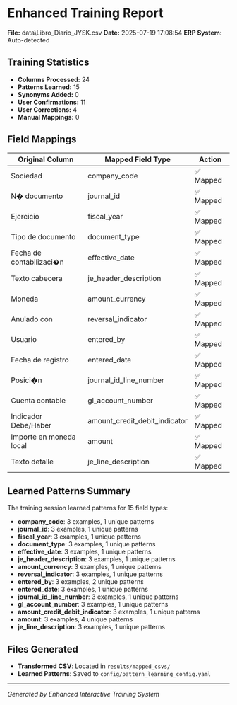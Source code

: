 # Enhanced Training Report

**File:** data\Libro_Diario_JYSK.csv
**Date:** 2025-07-19 17:08:54
**ERP System:** Auto-detected

## Training Statistics

- **Columns Processed:** 24
- **Patterns Learned:** 15
- **Synonyms Added:** 0
- **User Confirmations:** 11
- **User Corrections:** 4
- **Manual Mappings:** 0

## Field Mappings

| Original Column | Mapped Field Type | Action |
|-----------------|-------------------|---------|
| Sociedad | company_code | ✅ Mapped |
| N� documento | journal_id | ✅ Mapped |
| Ejercicio | fiscal_year | ✅ Mapped |
| Tipo de documento | document_type | ✅ Mapped |
| Fecha de contabilizaci�n | effective_date | ✅ Mapped |
| Texto cabecera | je_header_description | ✅ Mapped |
| Moneda | amount_currency | ✅ Mapped |
| Anulado con | reversal_indicator | ✅ Mapped |
| Usuario | entered_by | ✅ Mapped |
| Fecha de registro | entered_date | ✅ Mapped |
| Posici�n | journal_id_line_number | ✅ Mapped |
| Cuenta contable | gl_account_number | ✅ Mapped |
| Indicador Debe/Haber | amount_credit_debit_indicator | ✅ Mapped |
| Importe en moneda local | amount | ✅ Mapped |
| Texto detalle | je_line_description | ✅ Mapped |

## Learned Patterns Summary

The training session learned patterns for 15 field types:

- **company_code**: 3 examples, 1 unique patterns
- **journal_id**: 3 examples, 1 unique patterns
- **fiscal_year**: 3 examples, 1 unique patterns
- **document_type**: 3 examples, 1 unique patterns
- **effective_date**: 3 examples, 1 unique patterns
- **je_header_description**: 3 examples, 1 unique patterns
- **amount_currency**: 3 examples, 1 unique patterns
- **reversal_indicator**: 3 examples, 1 unique patterns
- **entered_by**: 3 examples, 2 unique patterns
- **entered_date**: 3 examples, 1 unique patterns
- **journal_id_line_number**: 3 examples, 1 unique patterns
- **gl_account_number**: 3 examples, 1 unique patterns
- **amount_credit_debit_indicator**: 3 examples, 1 unique patterns
- **amount**: 3 examples, 4 unique patterns
- **je_line_description**: 3 examples, 1 unique patterns

## Files Generated

- **Transformed CSV**: Located in `results/mapped_csvs/`
- **Learned Patterns**: Saved to `config/pattern_learning_config.yaml`

---
*Generated by Enhanced Interactive Training System*
